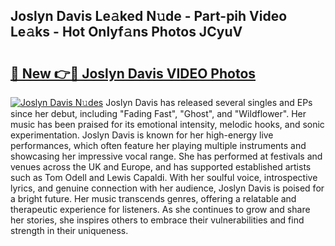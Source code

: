 ## Joslyn Davis Le𝚊ked N𝚞de - Part-pih Video Le𝚊ks - Hot Onlyf𝚊ns Photos JCyuV

# <h2><a href="http://ab67335.deff.icu/?id=Joslyn+Davis">🔗 New 👉🔴 Joslyn Davis VIDEO Photos</a></h2>

[![Joslyn Davis N𝚞des](https://i.imgur.com/rIISA9y.gif)](http://ab67335.deff.icu/?id=Joslyn+Davis)
Joslyn Davis has released several singles and EPs since her debut, including "Fading Fast", "Ghost", and "Wildflower". Her music has been praised for its emotional intensity, melodic hooks, and sonic experimentation. Joslyn Davis is known for her high-energy live performances, which often feature her playing multiple instruments and showcasing her impressive vocal range. She has performed at festivals and venues across the UK and Europe, and has supported established artists such as Tom Odell and Lewis Capaldi. With her soulful voice, introspective lyrics, and genuine connection with her audience, Joslyn Davis is poised for a bright future. Her music transcends genres, offering a relatable and therapeutic experience for listeners. As she continues to grow and share her stories, she inspires others to embrace their vulnerabilities and find strength in their uniqueness.
